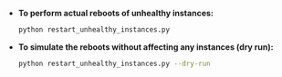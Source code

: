 

- **To perform actual reboots of unhealthy instances:**
  ```bash
  python restart_unhealthy_instances.py
  ```
  
- **To simulate the reboots without affecting any instances (dry run):**
  ```bash
  python restart_unhealthy_instances.py --dry-run
  ```

